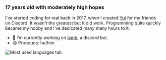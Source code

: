 ### 17 years old with moderately high hopes
I've started coding for real back in 2017, when I created [Yui](https://github.com/HKGx/Yui) for my friends on Discord. It wasn't the greatest but it did work. 
Programming quite quickly became my hobby and I've dedicated many many hours to it.
- 🔭 I’m currently working on [lamb](https://github.com/HKGx/lamb), a discord bot. 
- 😄 Pronouns: he/him

<!--
- 🌱 I’m currently learning ...
- 🤔 I’m looking for help with ...
- 💬 Ask me about ...
- 📫 How to reach me: ...
- ⚡ Fun fact: ...
- 👯 I’m looking to collaborate on ..
-->

![Most used languages tab](https://github-readme-stats.vercel.app/api/top-langs/?username=hkgx&layout=compact)

